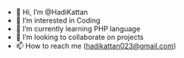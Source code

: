 - 👋 Hi, I’m @HadiKattan
- 👀 I’m interested in Coding
- 🌱 I’m currently learning PHP language
- 💞️ I’m looking to collaborate on projects
- 📫 How to reach me (hadikattan023@gmail.com)

<!---
HadiKattan/HadiKattan is a ✨ special ✨ repository because its `README.md` (this file) appears on your GitHub profile.
You can click the Preview link to take a look at your changes.
--->
